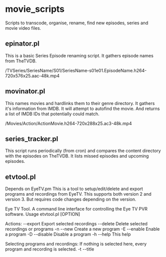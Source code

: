 movie_scripts
=============

Scripts to transcode, organise, rename, find new episodes, series and movie video files.

epinator.pl
-----------

This is a basic Series Episode renaming script.  It gathers episode names from TheTVDB. 

/TVSeries/SeriesName/S01/SeriesName-s01e01.EpisodeName.h264-720x576x25.aac-48k.mp4

movinator.pl
------------

This names movies and hardlinks them to their genre directory.  It gathers it's information from IMDB. It will attempt to
autofind the movie. And returns a list of IMDB IDs that potentially could match.

/Movies/Action/ActionMovie.h264-720x288x25.ac3-48k.mp4

series_tracker.pl
-----------------

This script runs periodically (from cron) and compares the content directory with the episodes on TheTVDB.  It lists missed episodes and upcoming episodes.

etvtool.pl
----------

Depends on EyeTV.pm
This is a tool to setup/edit/delete and export programs and recordings from EyeTV.  This supports both version 2 and version 3.
But requires code changes depending on the version.

Eye TV Tool.  A command line interface for controlling the Eye TV PVR software.
Usage etvtool.pl [OPTION]

Actions:
--export     Export selected recordings
--delete     Delete selected recordings or programs
-n --new     Create a new program
-E --enable  Enable a program
-D --disable Disable a program
-h --help    This help

Selecting programs and recordings:
If nothing is selected here, every program and recording is selected.
-t --title <title> Select matching sub string
-i --id <id>       Select matching id.  id can be a range eg 1234-1245
-Y --yes           Allow actions on every program and recording
-R --recordings    Select only recordings
-P --programs      Select only programs

Set program data:
-s --start <YYYY-MM-DD HH:MM:SS> Set start time of a program
-u --settitle <title>            Set the title of a program or recording
-l --length <seconds>            Set the record duration of a program
-p --repeats <days>              Set the repeats of the program
             [None|Sund|Mond|Tues|Wedn|Thur|Frid|Satu|Week|Wknd|Dail] comma separated for multiple days
-C --channel <channel>           Set the channel number of the program

ep2.pl
------

A re-write of epinator.pl, depends on AVMeta.pm, Episode.pm, EpisodeFactory.pm, EpisodeListFactory.pm

